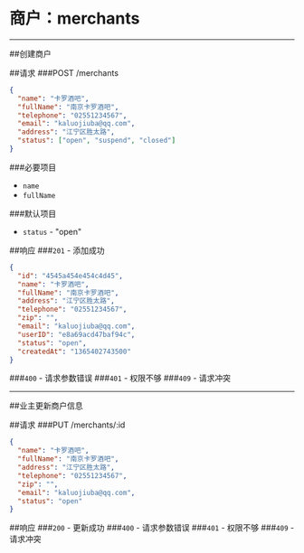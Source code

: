 # 商户：merchants
***
##创建商户

##请求
###POST /merchants

```json
{
  "name": "卡罗酒吧",
  "fullName": "南京卡罗酒吧",
  "telephone": "02551234567",
  "email": "kaluojiuba@qq.com",
  "address": "江宁区胜太路",
  "status": ["open", "suspend", "closed"]
}
```
###必要项目
* `name`  
* `fullName`  

###默认项目
* `status` - "open"


##响应
###`201` - 添加成功
```json
{
  "id": "4545a454e454c4d45",
  "name": "卡罗酒吧",
  "fullName": "南京卡罗酒吧",
  "address": "江宁区胜太路",
  "telephone": "02551234567",
  "zip": "",
  "email": "kaluojiuba@qq.com",
  "userID": "e8a69acd47baf94c",
  "status": "open",
  "createdAt": "1365402743500"
}
```
###`400` - 请求参数错误
###`401` - 权限不够
###`409` - 请求冲突
***


##业主更新商户信息

##请求
###PUT /merchants/:id

```json
{
  "name": "卡罗酒吧",
  "fullName": "南京卡罗酒吧",
  "address": "江宁区胜太路",
  "telephone": "02551234567",
  "zip": "",
  "email": "kaluojiuba@qq.com",
  "status": "open"
}
```

##响应
###`200` - 更新成功
###`400` - 请求参数错误
###`401` - 权限不够
###`409` - 请求冲突
